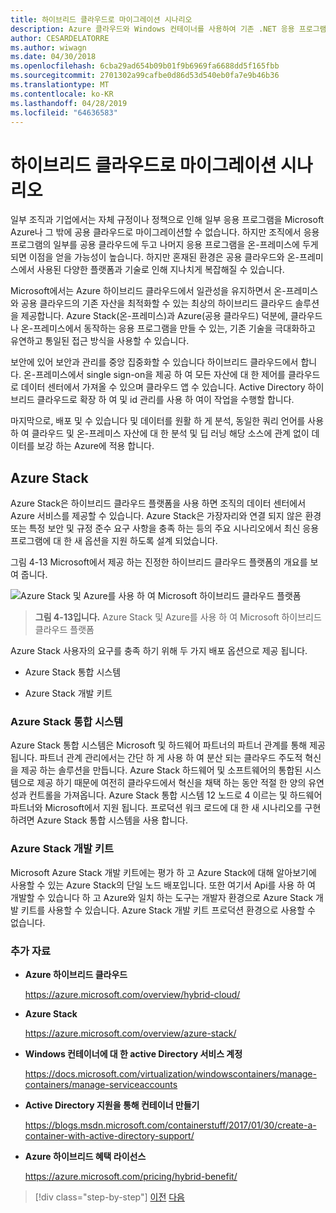```yaml
---
title: 하이브리드 클라우드로 마이그레이션 시나리오
description: Azure 클라우드와 Windows 컨테이너를 사용하여 기존 .NET 응용 프로그램 최신화 | 하이브리드 클라우드 시나리오로 마이그레이션
author: CESARDELATORRE
ms.author: wiwagn
ms.date: 04/30/2018
ms.openlocfilehash: 6cba29ad654b09b01f9b6969fa6688dd5f165fbb
ms.sourcegitcommit: 2701302a99cafbe0d86d53d540eb0fa7e9b46b36
ms.translationtype: MT
ms.contentlocale: ko-KR
ms.lasthandoff: 04/28/2019
ms.locfileid: "64636583"
---
```

# <a name="migrate-to-hybrid-cloud-scenarios"></a>하이브리드 클라우드로 마이그레이션 시나리오

일부 조직과 기업에서는 자체 규정이나 정책으로 인해 일부 응용 프로그램을 Microsoft Azure나 그 밖에 공용 클라우드로 마이그레이션할 수 없습니다. 하지만 조직에서 응용 프로그램의 일부를 공용 클라우드에 두고 나머지 응용 프로그램을 온-프레미스에 두게 되면 이점을 얻을 가능성이 높습니다. 하지만 혼재된 환경은 공용 클라우드와 온-프레미스에서 사용된 다양한 플랫폼과 기술로 인해 지나치게 복잡해질 수 있습니다.

Microsoft에서는 Azure 하이브리드 클라우드에서 일관성을 유지하면서  온-프레미스와 공용 클라우드의 기존 자산을 최적화할 수 있는 최상의 하이브리드 클라우드 솔루션을 제공합니다. Azure Stack(온-프레미스)과 Azure(공용 클라우드) 덕분에, 클라우드나 온-프레미스에서 동작하는 응용 프로그램을 만들 수 있는, 기존 기술을 극대화하고 유연하고 통일된 접근 방식을 사용할 수 있습니다.

보안에 있어 보안과 관리를 중앙 집중화할 수 있습니다 하이브리드 클라우드에서 합니다. 온-프레미스에서 single sign-on을 제공 하 여 모든 자산에 대 한 제어를 클라우드로 데이터 센터에서 가져올 수 있으며 클라우드 앱 수 있습니다. Active Directory 하이브리드 클라우드로 확장 하 여 및 id 관리를 사용 하 여이 작업을 수행할 합니다.

마지막으로, 배포 및 수 있습니다 및 데이터를 원활 하 게 분석, 동일한 쿼리 언어를 사용 하 여 클라우드 및 온-프레미스 자산에 대 한 분석 및 딥 러닝 해당 소스에 관계 없이 데이터를 보강 하는 Azure에 적용 합니다.

## <a name="azure-stack"></a>Azure Stack

Azure Stack은 하이브리드 클라우드 플랫폼을 사용 하면 조직의 데이터 센터에서 Azure 서비스를 제공할 수 있습니다. Azure Stack은 가장자리와 연결 되지 않은 환경 또는 특정 보안 및 규정 준수 요구 사항을 충족 하는 등의 주요 시나리오에서 최신 응용 프로그램에 대 한 새 옵션을 지원 하도록 설계 되었습니다.

그림 4-13 Microsoft에서 제공 하는 진정한 하이브리드 클라우드 플랫폼의 개요를 보여 줍니다.

![Azure Stack 및 Azure를 사용 하 여 Microsoft 하이브리드 클라우드 플랫폼](./media/image13.jpg)

> **그림 4-13입니다.** Azure Stack 및 Azure를 사용 하 여 Microsoft 하이브리드 클라우드 플랫폼

Azure Stack 사용자의 요구를 충족 하기 위해 두 가지 배포 옵션으로 제공 됩니다.

- Azure Stack 통합 시스템

- Azure Stack 개발 키트

### <a name="azure-stack-integrated-systems"></a>Azure Stack 통합 시스템

Azure Stack 통합 시스템은 Microsoft 및 하드웨어 파트너의 파트너 관계를 통해 제공 됩니다. 파트너 관계 관리에서는 간단 하 게 사용 하 여 분산 되는 클라우드 주도적 혁신을 제공 하는 솔루션을 만듭니다. Azure Stack 하드웨어 및 소프트웨어의 통합된 시스템으로 제공 하기 때문에 여전히 클라우드에서 혁신을 채택 하는 동안 적절 한 양의 유연성과 컨트롤을 가져옵니다. Azure Stack 통합 시스템 12 노드로 4 이르는 및 하드웨어 파트너와 Microsoft에서 지원 됩니다. 프로덕션 워크 로드에 대 한 새 시나리오를 구현 하려면 Azure Stack 통합 시스템을 사용 합니다.

### <a name="azure-stack-development-kit"></a>Azure Stack 개발 키트

Microsoft Azure Stack 개발 키트에는 평가 하 고 Azure Stack에 대해 알아보기에 사용할 수 있는 Azure Stack의 단일 노드 배포입니다. 또한 여기서 Api를 사용 하 여 개발할 수 있습니다 하 고 Azure와 일치 하는 도구는 개발자 환경으로 Azure Stack 개발 키트를 사용할 수 있습니다. Azure Stack 개발 키트 프로덕션 환경으로 사용할 수 없습니다.

### <a name="additional-resources"></a>추가 자료

- **Azure 하이브리드 클라우드**

    <https://azure.microsoft.com/overview/hybrid-cloud/>

- **Azure Stack**

    <https://azure.microsoft.com/overview/azure-stack/>

- **Windows 컨테이너에 대 한 active Directory 서비스 계정**

    <https://docs.microsoft.com/virtualization/windowscontainers/manage-containers/manage-serviceaccounts>

- **Active Directory 지원을 통해 컨테이너 만들기**

    <https://blogs.msdn.microsoft.com/containerstuff/2017/01/30/create-a-container-with-active-directory-support/>

- **Azure 하이브리드 혜택 라이선스**

    <https://azure.microsoft.com/pricing/hybrid-benefit/>

>[!div class="step-by-step"]
>[이전](modernize-your-apps-lifecycle-with-ci-cd-pipelines-and-devops-tools-in-the-cloud.md)
>[다음](../walkthroughs-technical-get-started-overview.md)
